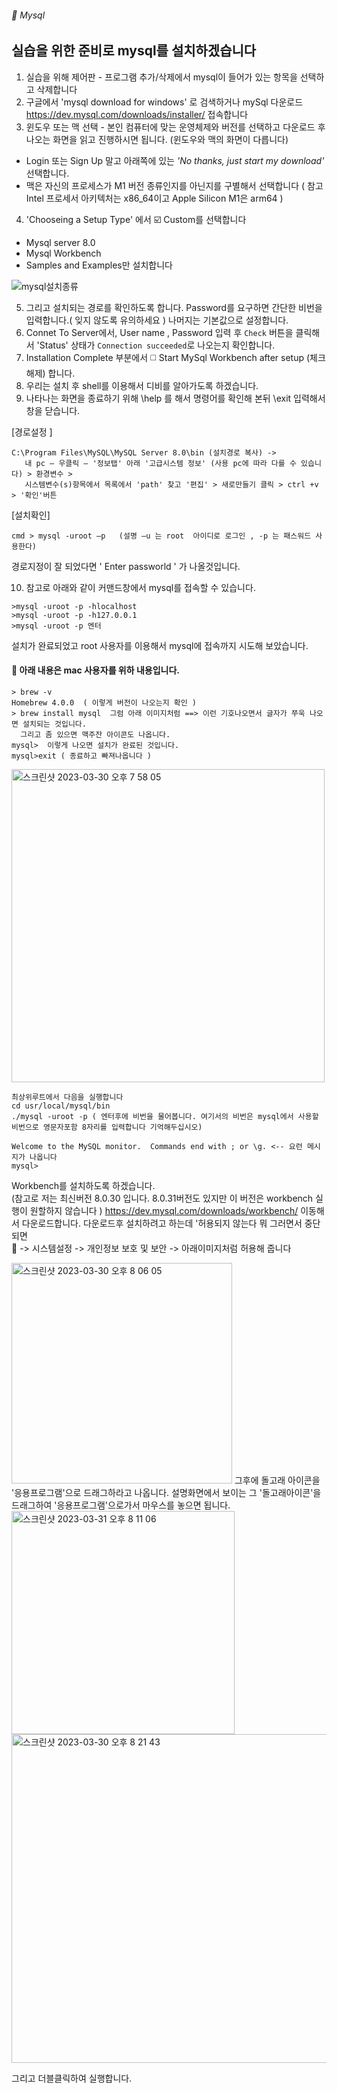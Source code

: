 ###### :cactus:  Mysql


## 실습을 위한 준비로 mysql를 설치하겠습니다 
1. 실습을 위해 제어판 - 프로그램 추가/삭제에서 mysql이 들어가 있는 항목을 선택하고 삭제합니다  
2. 구글에서 'mysql download for windows' 로 검색하거나 mySql 다운로드 https://dev.mysql.com/downloads/installer/ 접속합니다
3. 윈도우 또는 맥 선택 - 본인 컴퓨터에 맞는 운영체제와 버전를 선택하고 다운로드 후 나오는 화면을 읽고 진행하시면 됩니다. (윈도우와 맥의 화면이 다릅니다)
- Login 또는 Sign Up 말고 아래쪽에 있는 _'No thanks, just start my download'_ 선택합니다. 
- 맥은 자신의 프로세스가 M1 버전 종류인지를 아닌지를 구별해서 선택합니다 ( 참고 Intel 프로세서 아키텍처는 x86_64이고 Apple Silicon M1은 arm64 )

 

4. 'Chooseing a Setup Type' 에서 ☑️ Custom를 선택합니다 
- Mysql server 8.0 
- Mysql Workbench
- Samples and Examples만 설치합니다  

![mysql설치종류](https://user-images.githubusercontent.com/48478079/234756324-1d887b52-841b-4332-875a-195990f39fd0.png)


5. 그리고 설치되는 경로를 확인하도록 합니다.   Password를 요구하면 간단한 비번을 입력합니다.( 잊지 않도록 유의하세요 ) 나머지는 기본값으로 설정합니다. 
6. Connet To Server에서, User name , Password 입력 후 ```Check``` 버튼을 클릭해서 'Status' 상태가 ```Connection succeeded```로 나오는지 확인합니다. 
7. Installation Complete 부분에서  ◻️ Start MySql Workbench after setup (체크해제) 합니다.  
8. 우리는 설치 후 shell를 이용해서 디비를 알아가도록 하겠습니다.  
9. 나타나는 화면을 종료하기 위해 \help 를 해서 명령어를 확인해 본뒤 \exit 입력해서 창을 닫습니다.


[경로설정 ]
```
C:\Program Files\MySQL\MySQL Server 8.0\bin (설치경로 복사) ->
   내 pc – 우클릭 – '정보탭' 아래 '고급시스템 정보' (사용 pc에 따라 다를 수 있습니다) > 환경변수 > 
   시스템변수(s)항목에서 목록에서 'path' 찾고 '편집' > 새로만들기 클릭 > ctrl +v > '확인'버튼
```
[설치확인]    
```
cmd > mysql -uroot –p   (설명 –u 는 root  아이디로 로그인 , -p 는 패스워드 사용한다)
```    
경로지정이 잘 되었다면 ' Enter passworld ' 가 나올것입니다. 



10. 참고로  아래와 같이 커맨드창에서 mysql를 접속할 수 있습니다.  
```
>mysql -uroot -p -hlocalhost
>mysql -uroot -p -h127.0.0.1
>mysql -uroot -p 엔터
```


설치가 완료되었고 root 사용자를 이용해서 mysql에 접속까지 시도해 보았습니다.



#### 📝 아래 내용은 mac 사용자를 위하 내용입니다.  

```
> brew -v 
Homebrew 4.0.0  ( 이렇게 버전이 나오는지 확인 )
> brew install mysql  그럼 아래 이미지처럼 ==> 이런 기호나오면서 글자가 쭈욱 나오면 설치되는 것입니다. 
  그리고 좀 있으면 맥주잔 아이콘도 나옵니다.
mysql>  이렇게 나오면 설치가 완료된 것입니다.   
mysql>exit ( 종료하고 빠져나옵니다 )
```
<img width="501" alt="스크린샷 2023-03-30 오후 7 58 05" src="https://user-images.githubusercontent.com/48478079/228815456-54cb8131-33ae-4a38-858e-eee0bbbb95f1.png">

```  
최상위루트에서 다음을 실행합니다
cd usr/local/mysql/bin 
./mysql -uroot -p ( 엔터후에 비번을 물어봅니다. 여기서의 비번은 mysql에서 사용할 비번으로 영문자포함 8자리를 입력합니다 기억해두십시오)

Welcome to the MySQL monitor.  Commands end with ; or \g. <-- 요런 메시지가 나옵니다 
mysql> 
```   
 Workbench를 설치하도록 하겠습니다.  
(참고로 저는 최신버전 8.0.30 입니다. 8.0.31버전도 있지만 이 버전은 workbench 실행이 원할하지 않습니다 )
https://dev.mysql.com/downloads/workbench/ 이동해서 다운로드합니다.  다운로드후 설치하려고 하는데 '허용되지 않는다 뭐 그러면서 중단되면   
:apple:  -> 시스템설정 -> 개인정보 보호 및 보안 -> 아래이미지처럼 허용해 줍니다    

<img width="353" alt="스크린샷 2023-03-30 오후 8 06 05" src="https://user-images.githubusercontent.com/48478079/228817315-1df42b70-b717-40a7-9171-332ce2441a84.png">   
그후에 돌고래 아이콘을 '응용프로그램'으로 드래그하라고 나옵니다.   
설명화면에서 보이는 그 '돌고래아이콘'을 드래그하여 '응용프로그램'으로가서 마우스를 놓으면 됩니다.    
<img width="357" alt="스크린샷 2023-03-31 오후 8 11 06" src="https://user-images.githubusercontent.com/48478079/229105436-54f78807-38bb-457b-8f31-75a411b56182.png">

<img width="526" alt="스크린샷 2023-03-30 오후 8 21 43" src="https://user-images.githubusercontent.com/48478079/228820753-d1833e32-b546-4c9b-87a9-5daa98c4d18a.png">

그리고 더블클릭하여 실행합니다.   

